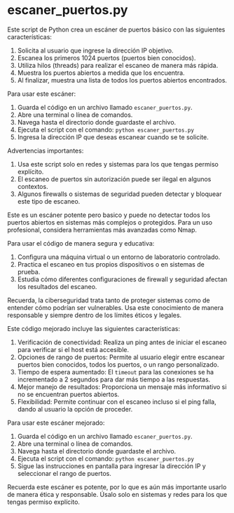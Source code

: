 # escaner_puertos.py

Este script de Python crea un escáner de puertos básico con las siguientes características:

1. Solicita al usuario que ingrese la dirección IP objetivo.
2. Escanea los primeros 1024 puertos (puertos bien conocidos).
3. Utiliza hilos (threads) para realizar el escaneo de manera más rápida.
4. Muestra los puertos abiertos a medida que los encuentra.
5. Al finalizar, muestra una lista de todos los puertos abiertos encontrados.


Para usar este escáner:

1. Guarda el código en un archivo llamado `escaner_puertos.py`.
2. Abre una terminal o línea de comandos.
3. Navega hasta el directorio donde guardaste el archivo.
4. Ejecuta el script con el comando: `python escaner_puertos.py`
5. Ingresa la dirección IP que deseas escanear cuando se te solicite.


Advertencias importantes:

1. Usa este script solo en redes y sistemas para los que tengas permiso explícito.
2. El escaneo de puertos sin autorización puede ser ilegal en algunos contextos.
3. Algunos firewalls o sistemas de seguridad pueden detectar y bloquear este tipo de escaneo.


Este es un escáner potente pero basico y puede no detectar todos los puertos abiertos en sistemas más complejos o protegidos. Para un uso profesional, considera herramientas más avanzadas como Nmap.

Para usar el código de manera segura y educativa:

1. Configura una máquina virtual o un entorno de laboratorio controlado.
2. Practica el escaneo en tus propios dispositivos o en sistemas de prueba.
3. Estudia cómo diferentes configuraciones de firewall y seguridad afectan los resultados del escaneo.


Recuerda, la ciberseguridad trata tanto de proteger sistemas como de entender cómo podrían ser vulnerables. Usa este conocimiento de manera responsable y siempre dentro de los límites éticos y legales.

Este código mejorado incluye las siguientes características:

1. Verificación de conectividad: Realiza un ping antes de iniciar el escaneo para verificar si el host está accesible.
2. Opciones de rango de puertos: Permite al usuario elegir entre escanear puertos bien conocidos, todos los puertos, o un rango personalizado.
3. Tiempo de espera aumentado: El `timeout` para las conexiones se ha incrementado a 2 segundos para dar más tiempo a las respuestas.
4. Mejor manejo de resultados: Proporciona un mensaje más informativo si no se encuentran puertos abiertos.
5. Flexibilidad: Permite continuar con el escaneo incluso si el ping falla, dando al usuario la opción de proceder.


Para usar este escáner mejorado:

1. Guarda el código en un archivo llamado `escaner_puertos.py`.
2. Abre una terminal o línea de comandos.
3. Navega hasta el directorio donde guardaste el archivo.
4. Ejecuta el script con el comando: `python escaner_puertos.py`
5. Sigue las instrucciones en pantalla para ingresar la dirección IP y seleccionar el rango de puertos.


Recuerda este escáner es potente, por lo que es aún más importante usarlo de manera ética y responsable. Úsalo solo en sistemas y redes para los que tengas permiso explícito.
